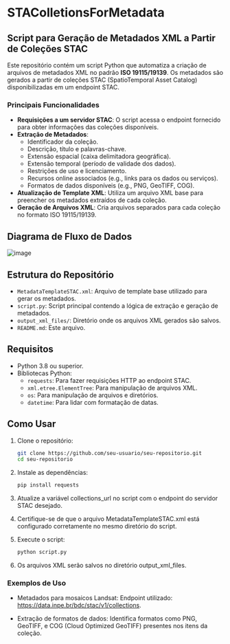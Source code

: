 # STAColletionsForMetadata

## Script para Geração de Metadados XML a Partir de Coleções STAC

Este repositório contém um script Python que automatiza a criação de arquivos de metadados XML no padrão **ISO 19115/19139**. Os metadados são gerados a partir de coleções STAC (SpatioTemporal Asset Catalog) disponibilizadas em um endpoint STAC.

### Principais Funcionalidades

- **Requisições a um servidor STAC**: O script acessa o endpoint fornecido para obter informações das coleções disponíveis.
- **Extração de Metadados**:
  - Identificador da coleção.
  - Descrição, título e palavras-chave.
  - Extensão espacial (caixa delimitadora geográfica).
  - Extensão temporal (período de validade dos dados).
  - Restrições de uso e licenciamento.
  - Recursos online associados (e.g., links para os dados ou serviços).
  - Formatos de dados disponíveis (e.g., PNG, GeoTIFF, COG).
- **Atualização de Template XML**: Utiliza um arquivo XML base para preencher os metadados extraídos de cada coleção.
- **Geração de Arquivos XML**: Cria arquivos separados para cada coleção no formato ISO 19115/19139.

## Diagrama de Fluxo de Dados

![image](https://github.com/user-attachments/assets/fe36dc28-2830-495d-8290-6e28a301c9b9)

## Estrutura do Repositório

- `MetadataTemplateSTAC.xml`: Arquivo de template base utilizado para gerar os metadados.
- `script.py`: Script principal contendo a lógica de extração e geração de metadados.
- `output_xml_files/`: Diretório onde os arquivos XML gerados são salvos.
- `README.md`: Este arquivo.

## Requisitos

- Python 3.8 ou superior.
- Bibliotecas Python:
  - `requests`: Para fazer requisições HTTP ao endpoint STAC.
  - `xml.etree.ElementTree`: Para manipulação de arquivos XML.
  - `os`: Para manipulação de arquivos e diretórios.
  - `datetime`: Para lidar com formatação de datas.

## Como Usar

1. Clone o repositório:
   ```bash
   git clone https://github.com/seu-usuario/seu-repositorio.git
   cd seu-repositorio
   ```
   
2. Instale as dependências:
   ```bash
   pip install requests 
   ```
3. Atualize a variável collections_url no script com o endpoint do servidor STAC desejado.
4. Certifique-se de que o arquivo MetadataTemplateSTAC.xml está configurado corretamente no mesmo diretório do script.
5. Execute o script:
   ```bash
   python script.py
   ```
6. Os arquivos XML serão salvos no diretório output_xml_files.

### Exemplos de Uso
- Metadados para mosaicos Landsat: Endpoint utilizado: https://data.inpe.br/bdc/stac/v1/collections.

- Extração de formatos de dados: Identifica formatos como PNG, GeoTIFF, e COG (Cloud Optimized GeoTIFF) presentes nos itens da coleção.
